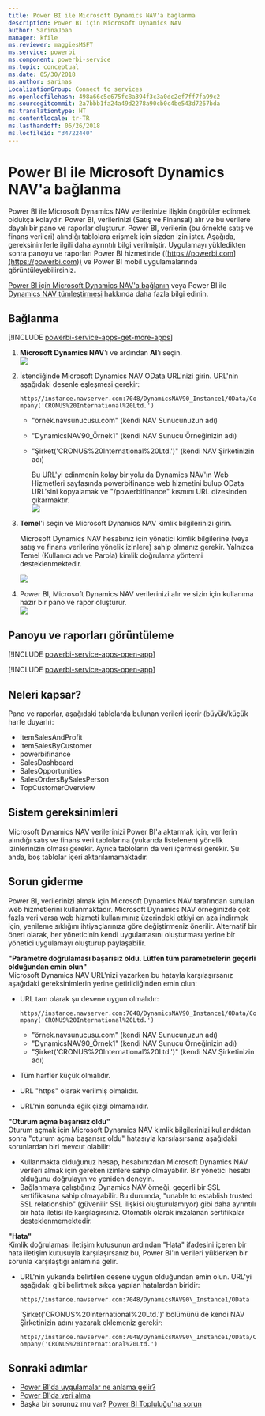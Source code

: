 ```yaml
---
title: Power BI ile Microsoft Dynamics NAV'a bağlanma
description: Power BI için Microsoft Dynamics NAV
author: SarinaJoan
manager: kfile
ms.reviewer: maggiesMSFT
ms.service: powerbi
ms.component: powerbi-service
ms.topic: conceptual
ms.date: 05/30/2018
ms.author: sarinas
LocalizationGroup: Connect to services
ms.openlocfilehash: 498a66c5e675fc8a394f3c3a0dc2ef7ff7fa99c2
ms.sourcegitcommit: 2a7bbb1fa24a49d2278a90cb0c4be543d7267bda
ms.translationtype: HT
ms.contentlocale: tr-TR
ms.lasthandoff: 06/26/2018
ms.locfileid: "34722440"
---
```

# <a name="connect-to-microsoft-dynamics-nav-with-power-bi"></a>Power BI ile Microsoft Dynamics NAV'a bağlanma
Power BI ile Microsoft Dynamics NAV verilerinize ilişkin öngörüler edinmek oldukça kolaydır. Power BI, verilerinizi (Satış ve Finansal) alır ve bu verilere dayalı bir pano ve raporlar oluşturur. Power BI, verilerin (bu örnekte satış ve finans verileri) alındığı tablolara erişmek için sizden izin ister. Aşağıda, gereksinimlerle ilgili daha ayrıntılı bilgi verilmiştir. Uygulamayı yükledikten sonra panoyu ve raporları Power BI hizmetinde ([https://powerbi.com](https://powerbi.com)) ve Power BI mobil uygulamalarında görüntüleyebilirsiniz. 

[Power BI için Microsoft Dynamics NAV'a bağlanın](https://app.powerbi.com/getdata/services/microsoft-dynamics-nav) veya Power BI ile [Dynamics NAV tümleştirmesi](https://powerbi.microsoft.com/integrations/microsoft-dynamics-nav) hakkında daha fazla bilgi edinin.

## <a name="how-to-connect"></a>Bağlanma
[!INCLUDE [powerbi-service-apps-get-more-apps](./includes/powerbi-service-apps-get-more-apps.md)]

1. **Microsoft Dynamics NAV**'ı ve ardından **Al**'ı seçin.  
   ![](media/service-connect-to-microsoft-dynamics-nav/mdnav.png)
2. İstendiğinde Microsoft Dynamics NAV OData URL'nizi girin. URL'nin aşağıdaki desenle eşleşmesi gerekir:
   
    `https//instance.navserver.com:7048/DynamicsNAV90_Instance1/OData/Company('CRONUS%20International%20Ltd.')`
   
   * "örnek.navsunucusu.com" (kendi NAV Sunucunuzun adı)
   * "DynamicsNAV90\_Örnek1" (kendi NAV Sunucu Örneğinizin adı)
   * "Şirket('CRONUS%20International%20Ltd.')" (kendi NAV Şirketinizin adı)
     
     Bu URL'yi edinmenin kolay bir yolu da Dynamics NAV'ın Web Hizmetleri sayfasında powerbifinance web hizmetini bulup OData URL'sini kopyalamak ve "/powerbifinance" kısmını URL dizesinden çıkarmaktır.  
     ![](media/service-connect-to-microsoft-dynamics-nav/param.png)
3. **Temel**'i seçin ve Microsoft Dynamics NAV kimlik bilgilerinizi girin.
   
    Microsoft Dynamics NAV hesabınız için yönetici kimlik bilgilerine (veya satış ve finans verilerine yönelik izinlere) sahip olmanız gerekir.  Yalnızca Temel (Kullanıcı adı ve Parola) kimlik doğrulama yöntemi desteklenmektedir.
   
    ![](media/service-connect-to-microsoft-dynamics-nav/creds.png)
4. Power BI, Microsoft Dynamics NAV verilerinizi alır ve sizin için kullanıma hazır bir pano ve rapor oluşturur.   
   ![](media/service-connect-to-microsoft-dynamics-nav/dashboard.png)

## <a name="view-the-dashboard-and-reports"></a>Panoyu ve raporları görüntüleme
[!INCLUDE [powerbi-service-apps-open-app](./includes/powerbi-service-apps-open-app.md)]

[!INCLUDE [powerbi-service-apps-open-app](./includes/powerbi-service-apps-what-now.md)]

## <a name="whats-included"></a>Neleri kapsar?
Pano ve raporlar, aşağıdaki tablolarda bulunan verileri içerir (büyük/küçük harfe duyarlı):  

* ItemSalesAndProfit  
* ItemSalesByCustomer  
* powerbifinance  
* SalesDashboard  
* SalesOpportunities  
* SalesOrdersBySalesPerson  
* TopCustomerOverview  

## <a name="system-requirements"></a>Sistem gereksinimleri
Microsoft Dynamics NAV verilerinizi Power BI'a aktarmak için, verilerin alındığı satış ve finans veri tablolarına (yukarıda listelenen) yönelik izinlerinizin olması gerekir. Ayrıca tabloların da veri içermesi gerekir. Şu anda, boş tablolar içeri aktarılamamaktadır.

## <a name="troubleshooting"></a>Sorun giderme
Power BI, verilerinizi almak için Microsoft Dynamics NAV tarafından sunulan web hizmetlerini kullanmaktadır. Microsoft Dynamics NAV örneğinizde çok fazla veri varsa web hizmeti kullanımınız üzerindeki etkiyi en aza indirmek için, yenileme sıklığını ihtiyaçlarınıza göre değiştirmeniz önerilir. Alternatif bir öneri olarak, her yöneticinin kendi uygulamasını oluşturması yerine bir yönetici uygulamayı oluşturup paylaşabilir.

**"Parametre doğrulaması başarısız oldu. Lütfen tüm parametrelerin geçerli olduğundan emin olun"**  
Microsoft Dynamics NAV URL'nizi yazarken bu hatayla karşılaşırsanız aşağıdaki gereksinimlerin yerine getirildiğinden emin olun:

* URL tam olarak şu desene uygun olmalıdır:
  
    `https//instance.navserver.com:7048/DynamicsNAV90_Instance1/OData/Company('CRONUS%20International%20Ltd.')`
  
  * "örnek.navsunucusu.com" (kendi NAV Sunucunuzun adı)
  * "DynamicsNAV90\_Örnek1" (kendi NAV Sunucu Örneğinizin adı)
  * "Şirket('CRONUS%20International%20Ltd.')" (kendi NAV Şirketinizin adı)
* Tüm harfler küçük olmalıdır.  
* URL "https" olarak verilmiş olmalıdır.  
* URL'nin sonunda eğik çizgi olmamalıdır.

**"Oturum açma başarısız oldu"**  
Oturum açmak için Microsoft Dynamics NAV kimlik bilgilerinizi kullandıktan sonra "oturum açma başarısız oldu" hatasıyla karşılaşırsanız aşağıdaki sorunlardan biri mevcut olabilir:

* Kullanmakta olduğunuz hesap, hesabınızdan Microsoft Dynamics NAV verileri almak için gereken izinlere sahip olmayabilir. Bir yönetici hesabı olduğunu doğrulayın ve yeniden deneyin.
* Bağlanmaya çalıştığınız Dynamics NAV örneği, geçerli bir SSL sertifikasına sahip olmayabilir. Bu durumda, "unable to establish trusted SSL relationship" (güvenilir SSL ilişkisi oluşturulamıyor) gibi daha ayrıntılı bir hata iletisi ile karşılaşırsınız. Otomatik olarak imzalanan sertifikalar desteklenmemektedir.

**"Hata"**  
Kimlik doğrulaması iletişim kutusunun ardından "Hata" ifadesini içeren bir hata iletişim kutusuyla karşılaşırsanız bu, Power BI'ın verileri yüklerken bir sorunla karşılaştığı anlamına gelir.

* URL'nin yukarıda belirtilen desene uygun olduğundan emin olun. URL'yi aşağıdaki gibi belirtmek sıkça yapılan hatalardan biridir:
  
    `https//instance.navserver.com:7048/DynamicsNAV90\_Instance1/OData`
  
    'Şirket('CRONUS%20International%20Ltd.')' bölümünü de kendi NAV Şirketinizin adını yazarak eklemeniz gerekir:
  
    `https//instance.navserver.com:7048/DynamicsNAV90\_Instance1/OData/Company('CRONUS%20International%20Ltd.')`

## <a name="next-steps"></a>Sonraki adımlar
* [Power BI'da uygulamalar ne anlama gelir?](service-install-use-apps.md)
* [Power BI'da veri alma](service-get-data.md)
* Başka bir sorunuz mu var? [Power BI Topluluğu'na sorun](http://community.powerbi.com/)

